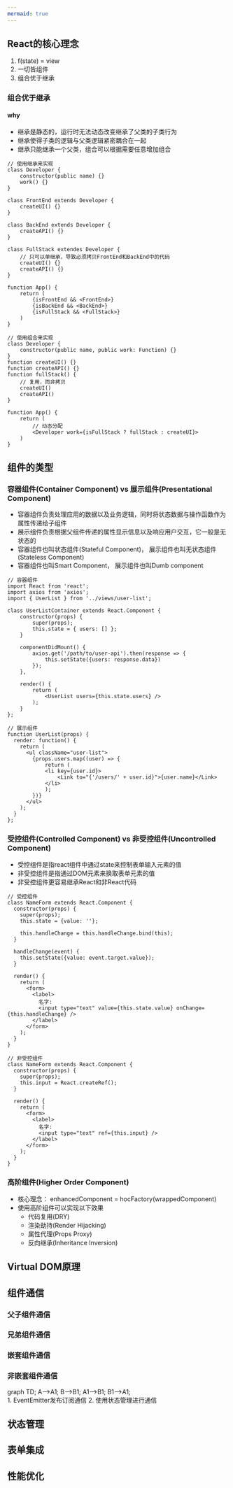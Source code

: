 ```yaml
---
mermaid: true
---
```


## React的核心理念  
1. f(state) = view  
2. 一切皆组件  
3. 组合优于继承  
   
### 组合优于继承  
#### why
- 继承是静态的，运行时无法动态改变继承了父类的子类行为
- 继承使得子类的逻辑与父类逻辑紧密耦合在一起
- 继承只能继承一个父类，组合可以根据需要任意增加组合

```es6
// 使用继承来实现
class Developer {
    constructor(public name) {}
    work() {}
}

class FrontEnd extends Developer {
    createUI() {}
}

class BackEnd extends Developer {
    createAPI() {}
}

class FullStack extendes Developer {
    // 只可以单继承，导致必须拷贝FrontEnd和BackEnd中的代码
    createUI() {}
    createAPI() {}
}

function App() {
    return (
        {isFrontEnd && <FrontEnd>}
        {isBackEnd && <BackEnd>}
        {isFullStack && <FullStack>}
    )
}
```

```es6
// 使用组合来实现
class Developer {
    constructor(public name, public work: Function) {}
}
function createUI() {}
function createAPI() {}
function fullStack() {
    // 复用，而非拷贝
    createUI()
    createAPI()
}

function App() {
    return (
        // 动态分配
        <Developer work={isFullStack ? fullStack : createUI}>
    )
}
```


## 组件的类型  
### 容器组件(Container Component) vs 展示组件(Presentational Component)  
- 容器组件负责处理应用的数据以及业务逻辑，同时将状态数据与操作函数作为属性传递给子组件  
- 展示组件负责根据父组件传递的属性显示信息以及响应用户交互，它一般是无状态的  
- 容器组件也叫状态组件(Stateful Component)， 展示组件也叫无状态组件(Stateless Component)  
- 容器组件也叫Smart Component， 展示组件也叫Dumb component  

```es6
// 容器组件
import React from 'react';
import axios from 'axios';
import { UserList } from '../views/user-list';

class UserListContainer extends React.Component {
    constructor(props) {
        super(props);
        this.state = { users: [] };
    }

    componentDidMount() {
        axios.get('/path/to/user-api').then(response => {
            this.setState({users: response.data})
        });
    },

    render() {
        return (
            <UserList users={this.state.users} />
        );
    }
};
```

```es6
// 展示组件
function UserList(props) {
  render: function() {
    return (
      <ul className="user-list">
        {props.users.map((user) => {
            return (
            <li key={user.id}>
                <Link to="{'/users/' + user.id}">{user.name}</Link>
            </li>
            );
        })}
      </ul>
    );
  }
};
```

### 受控组件(Controlled Component) vs 非受控组件(Uncontrolled Component)  
- 受控组件是指react组件中通过state来控制表单输入元素的值  
- 非受控组件是指通过DOM元素来换取表单元素的值  
- 非受控组件更容易继承React和非React代码  

```es6
// 受控组件
class NameForm extends React.Component {
  constructor(props) {
    super(props);
    this.state = {value: ''};

    this.handleChange = this.handleChange.bind(this);
  }

  handleChange(event) {
    this.setState({value: event.target.value});
  }

  render() {
    return (
      <form>
        <label>
          名字:
          <input type="text" value={this.state.value} onChange={this.handleChange} />
        </label>
      </form>
    );
  }
}

// 非受控组件
class NameForm extends React.Component {
  constructor(props) {
    super(props);
    this.input = React.createRef();
  }

  render() {
    return (
      <form>
        <label>
          名字:
          <input type="text" ref={this.input} />
        </label>
      </form>
    );
  }
}
```

### 高阶组件(Higher Order Component)
- 核心理念： enhancedComponent = hocFactory(wrappedComponent)
- 使用高阶组件可以实现以下效果
  - 代码复用(DRY)
  - 渲染劫持(Render Hijacking)
  - 属性代理(Props Proxy)
  - 反向继承(Inheritance Inversion)

## Virtual DOM原理  
## 组件通信  
### 父子组件通信  
### 兄弟组件通信  
### 嵌套组件通信  
### 非嵌套组件通信  
<div class="mermaid">
graph TD;
    A-->A1;
    B-->B1;
    A1-->B1;
    B1-->A1;
</div>
1. EventEmitter发布订阅通信
2. 使用状态管理进行通信

## 状态管理  
## 表单集成  
## 性能优化  
